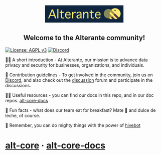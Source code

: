 <h1 align="center">
  <img src="https://github.com/sync-different/.github/blob/main/alt-logo.png" alt="Alterante Core" width="250">
  <h2 align="center">Welcome to the Alterante community!</h2>
</h1>

[![License: AGPL v3](https://img.shields.io/badge/License-AGPL_v3-blue.svg)](https://www.gnu.org/licenses/agpl-3.0)
[![Discord](https://img.shields.io/discord/1153355258236502046)](https://discord.com/invite/Gjw9sqYuUY)

<p>
🙋‍♀️ A short introduction - At Alterante, our mission is to advance data privacy and security for businesses, organizations, and individuals.

🌈 Contribution guidelines - To get involved in the community, join us on [Discord](https://discord.com/invite/Gjw9sqYuUY), and also check out the [discussion](https://github.com/orgs/sync-different/discussions) forum and participate in the discussions.

👩‍💻 Useful resources - you can find our docs in this repo, and in our doc repos. [alt-core-docs](https://www.github.com/sync-different/alt-core-docs)

🍿 Fun facts - what does our team eat for breakfast? Mate 🧉 and dulce de leche, of course. 

🧙 Remember, you can do mighty things with the power of [hivebot](https://hivebot.co)

</p>

<h1 align=center">
  <a href="https://github.com/sync-different/alt-core">alt-core</a>
  ·
  <a href="https://github.com/sync-different/alt-core-docs">alt-core-docs</a>
</h1>
